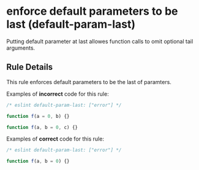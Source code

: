 # enforce default parameters to be last (default-param-last)

Putting default parameter at last allowes function calls to omit optional tail arguments.

## Rule Details

This rule enforces default parameters to be the last of paramters.

Examples of **incorrect** code for this rule:

```js
/* eslint default-param-last: ["error"] */

function f(a = 0, b) {}

function f(a, b = 0, c) {}
```

Examples of **correct** code for this rule:

```js
/* eslint default-param-last: ["error"] */

function f(a, b = 0) {}
```
